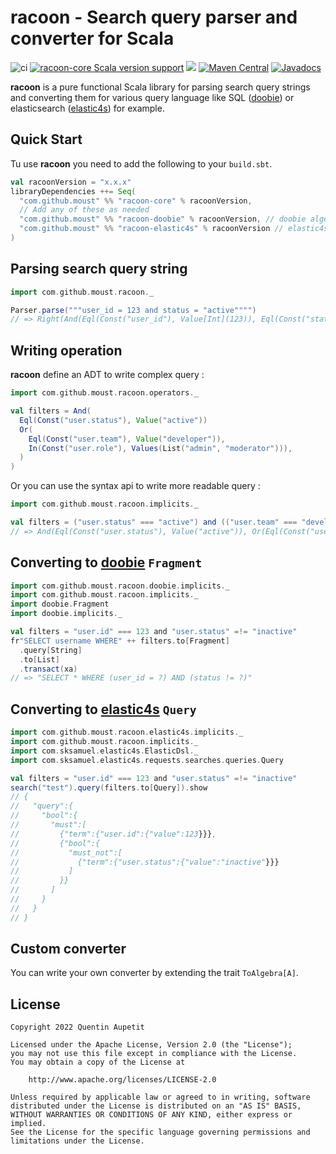 racoon - Search query parser and converter for Scala
=========

![ci](https://github.com/moust/racoon/actions/workflows/ci.yml/badge.svg)
[![racoon-core Scala version support](https://index.scala-lang.org/moust/racoon/racoon-core/latest-by-scala-version.svg)](https://index.scala-lang.org/moust/racoon/racoon-core)
[<img src="https://img.shields.io/nexus/s/https/oss.sonatype.org/com.github.moust.racoon/racoon-core_2.13.svg?label=latest%20snapshot&style=plastic"/>](https://oss.sonatype.org/content/repositories/snapshots/com/moust/racoon/)
[![Maven Central](https://img.shields.io/maven-central/v/com.github.moust/racoon-core_2.12.svg)](https://maven-badges.herokuapp.com/maven-central/com.github.moust/racoon-core_2.12)
[![Javadocs](https://javadoc.io/badge/com.github.moust/racoon-core_2.12.svg)](https://javadoc.io/doc/com.github.moust/racoon-core_2.12)

**racoon** is a pure functional Scala library for parsing search query strings and converting them for various query language like SQL ([doobie](https://github.com/tpolecat/doobie)) or elasticsearch ([elastic4s](https://github.com/sksamuel/elastic4s)) for example. 

## Quick Start

Tu use **racoon** you need to add the following to your `build.sbt`.

```scala
val racoonVersion = "x.x.x"
libraryDependencies ++= Seq(
  "com.github.moust" %% "racoon-core" % racoonVersion,
  // Add any of these as needed
  "com.github.moust" %% "racoon-doobie" % racoonVersion, // doobie algebra
  "com.github.moust" %% "racoon-elastic4s" % racoonVersion // elastic4s algebra
)
```

## Parsing search query string

```scala
import com.github.moust.racoon._

Parser.parse("""user_id = 123 and status = "active"""")
// => Right(And(Eql(Const("user_id"), Value[Int](123)), Eql(Const("status"), Value[String]("active")))
```

## Writing operation

**racoon** define an ADT to write complex query :

```scala
import com.github.moust.racoon.operators._

val filters = And(
  Eql(Const("user.status"), Value("active"))
  Or(
    Eql(Const("user.team"), Value("developer")),
    In(Const("user.role"), Values(List("admin", "moderator"))),
  )
)
```

Or you can use the syntax api to write more readable query :

```scala
import com.github.moust.racoon.implicits._

val filters = ("user.status" === "active") and (("user.team" === "developer") or ("user.role" in List("admin", "moderator")))
// => And(Eql(Const("user.status"), Value("active")), Or(Eql(Const("user.team"), Value("developer")), In(Const("user.role"), Values(List("admin", "moderator")))))
```

## Converting to [doobie](https://github.com/tpolecat/doobie) `Fragment`

```scala
import com.github.moust.racoon.doobie.implicits._
import com.github.moust.racoon.implicits._
import doobie.Fragment
import doobie.implicits._

val filters = "user.id" === 123 and "user.status" =!= "inactive"
fr"SELECT username WHERE" ++ filters.to[Fragment]
  .query[String]
  .to[List]
  .transact(xa)
// => "SELECT * WHERE (user_id = ?) AND (status != ?)"
```

## Converting to [elastic4s](https://github.com/sksamuel/elastic4s) `Query`
```scala
import com.github.moust.racoon.elastic4s.implicits._
import com.github.moust.racoon.implicits._
import com.sksamuel.elastic4s.ElasticDsl._
import com.sksamuel.elastic4s.requests.searches.queries.Query

val filters = "user.id" === 123 and "user.status" =!= "inactive"
search("test").query(filters.to[Query]).show
// {
//   "query":{
//     "bool":{
//       "must":[
//         {"term":{"user.id":{"value":123}}},
//         {"bool":{
//           "must_not":[
//             {"term":{"user.status":{"value":"inactive"}}}
//           ]
//         }}
//       ]
//     }
//   }
// }
```

## Custom converter

You can write your own converter by extending the trait `ToAlgebra[A]`.

## License

```
Copyright 2022 Quentin Aupetit

Licensed under the Apache License, Version 2.0 (the "License");
you may not use this file except in compliance with the License.
You may obtain a copy of the License at

    http://www.apache.org/licenses/LICENSE-2.0

Unless required by applicable law or agreed to in writing, software
distributed under the License is distributed on an "AS IS" BASIS,
WITHOUT WARRANTIES OR CONDITIONS OF ANY KIND, either express or implied.
See the License for the specific language governing permissions and
limitations under the License.

```